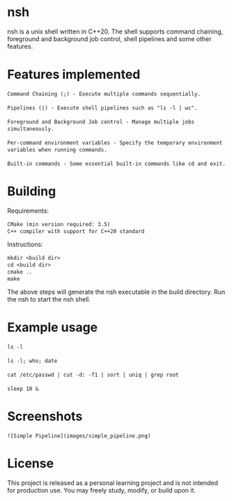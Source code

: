 # nsh
nsh is a unix shell written in C++20. The shell supports command chaining,
foreground and background job control, shell pipelines and some other features.


# Features implemented

    Command Chaining (;) - Execute multiple commands sequentially.
    
    Pipelines (|) - Execute shell pipelines such as "ls -l | wc".
    
    Foreground and Background Job control - Manage multiple jobs simultaneously.
    
    Per-command environment variables - Specify the temporary environment variables when running commands.
    
    Built-in commands - Some essential built-in commands like cd and exit.


# Building

Requirements:

    CMake (min version required: 3.5)
    C++ compiler with support for C++20 standard
    
Instructions:
    
    mkdir <build dir>
    cd <build dir>
    cmake ..
    make
    
The above steps will generate the nsh executable in the build directory.
Run the nsh to start the nsh shell.


# Example usage

    ls -l

    ls -l; who; date

    cat /etc/passwd | cut -d: -f1 | sort | uniq | grep root

    sleep 10 &


# Screenshots

    ![Simple Pipeline](images/simple_pipeline.png)
    

# License
This project is released as a personal learning project and is not intended for production use.
You may freely study, modify, or build upon it.

